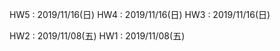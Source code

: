 HW5 : 2019/11/16(日)
HW4 : 2019/11/16(日)
HW3 : 2019/11/16(日)

HW2 : 2019/11/08(五)
HW1 : 2019/11/08(五)